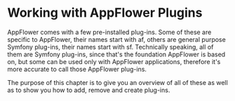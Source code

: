 # Working with AppFlower Plugins
AppFlower comes with a few pre-installed plug-ins. Some of these are specific to AppFlower, their names start with af, others are general purpose Symfony plug-ins, their names start with  sf. Technically speaking, all of them are Symfony plug-ins, since that's the foundation AppFlower is based on, but some can be used only with AppFlower applications, therefore it's more accurate to call those AppFlower plug-ins. 

The purpose of this chapter is to give you an overview of all of these as well as to show you how to add, remove and create plug-ins.
